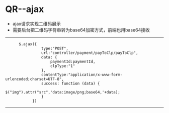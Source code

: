 # QR--ajax
+ ajax请求实现二维码展示
+ 需要后台把二维码字符串转为base64加密方式，前端也用base64接收
-----
          $.ajax({
                    type:"POST",
                    url:"controller/payment/payToClp/payToClp",
                    data: {
                        paymentId:paymentId,
                        clpType:"1"
                    },
                    contentType:"application/x-www-form-urlencoded;charset=UTF-8",
                    success: function (data) {
                        $("img").attr("src",'data:image/png;base64,'+data);
                    }
                })
-----
